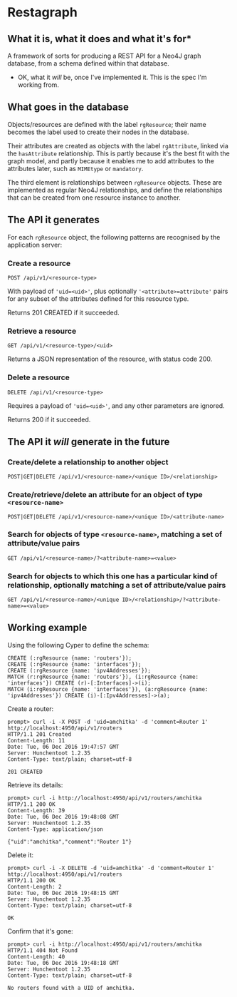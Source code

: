 # Restagraph

## What it is, what it does and what it's for*

A framework of sorts for producing a REST API for a Neo4J graph database, from a schema defined within that database.

* OK, what it _will_ be, once I've implemented it. This is the spec I'm working from.


## What goes in the database

Objects/resources are defined with the label `rgResource`; their name becomes the label used to create their nodes in the database.

Their attributes are created as objects with the label `rgAttribute`, linked via the `hasAttribute` relationship. This is partly because it's the best fit with the graph model, and partly because it enables me to add attributes to the attributes later, such as `MIMEtype` or `mandatory`.

The third element is relationships between `rgResource` objects. These are implemented as regular Neo4J relationships, and define the relationships that can be created from one resource instance to another.


## The API it generates

For each `rgResource` object, the following patterns are recognised by the application server:

### Create a resource
```
POST /api/v1/<resource-type>
```

With payload of `'uid=<uid>'`, plus optionally `'<attribute>=attribute'` pairs for any subset of the attributes defined for this resource type.

Returns 201 CREATED if it succeeded.


### Retrieve a resource
```
GET /api/v1/<resource-type>/<uid>
```

Returns a JSON representation of the resource, with status code 200.


### Delete a resource
```
DELETE /api/v1/<resource-type>
```
Requires a payload of `'uid=<uid>'`, and any other parameters are ignored.

Returns 200 if it succeeded.


## The API it _will_ generate in the future

### Create/delete a relationship to another object
```
POST|GET|DELETE /api/v1/<resource-name>/<unique ID>/<relationship>
```


### Create/retrieve/delete an attribute for an object of type `<resource-name>`
```
POST|GET|DELETE /api/v1/<resource-name>/<unique ID>/<attribute-name>
```


### Search for objects of type `<resource-name>`, matching a set of attribute/value pairs
```
GET /api/v1/<resource-name>/?<attribute-name>=<value>
```


### Search for objects to which this one has a particular kind of relationship, optionally matching a set of attribute/value pairs
```
GET /api/v1/<resource-name>/<unique ID>/<relationship>/?<attribute-name>=<value>
```


## Working example

Using the following Cyper to define the schema:
```
CREATE (:rgResource {name: 'routers'});
CREATE (:rgResource {name: 'interfaces'});
CREATE (:rgResource {name: 'ipv4Addresses'});
MATCH (r:rgResource {name: 'routers'}), (i:rgResource {name: 'interfaces'}) CREATE (r)-[:Interfaces]->(i);
MATCH (i:rgResource {name: 'interfaces'}), (a:rgResource {name: 'ipv4Addresses'}) CREATE (i)-[:Ipv4Addresses]->(a);
```

Create a router:
```
prompt> curl -i -X POST -d 'uid=amchitka' -d 'comment=Router 1' http://localhost:4950/api/v1/routers
HTTP/1.1 201 Created
Content-Length: 11
Date: Tue, 06 Dec 2016 19:47:57 GMT
Server: Hunchentoot 1.2.35
Content-Type: text/plain; charset=utf-8

201 CREATED
```

Retrieve its details:
```
prompt> curl -i http://localhost:4950/api/v1/routers/amchitka
HTTP/1.1 200 OK
Content-Length: 39
Date: Tue, 06 Dec 2016 19:48:08 GMT
Server: Hunchentoot 1.2.35
Content-Type: application/json

{"uid":"amchitka","comment":"Router 1"}
```

Delete it:
```
prompt> curl -i -X DELETE -d 'uid=amchitka' -d 'comment=Router 1' http://localhost:4950/api/v1/routers
HTTP/1.1 200 OK
Content-Length: 2
Date: Tue, 06 Dec 2016 19:48:15 GMT
Server: Hunchentoot 1.2.35
Content-Type: text/plain; charset=utf-8

OK
```

Confirm that it's gone:
```
prompt> curl -i http://localhost:4950/api/v1/routers/amchitka
HTTP/1.1 404 Not Found
Content-Length: 40
Date: Tue, 06 Dec 2016 19:48:18 GMT
Server: Hunchentoot 1.2.35
Content-Type: text/plain; charset=utf-8

No routers found with a UID of amchitka.
```
